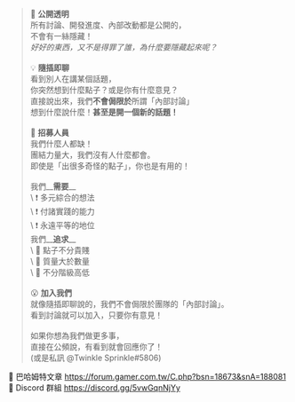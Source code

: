 > :white_heart: **公開透明** \
> 所有討論、開發進度、內部改動都是公開的，\
> 不會有一絲隱藏！\
> *好好的東西，又不是得罪了誰，為什麼要隱藏起來呢？*\
> \
> :bulb: **隨插即聊** \
> 看到別人在講某個話題，\
> 你突然想到什麼點子？或是你有什麼意見？\
> 直接說出來，我們**不會侷限於**所謂「內部討論」\
> 想到什麼說什麼！__甚至是開一個新的話題！__\
> \
> :pencil: **招募人員** \
> 我們什麼人都缺！\
> 團結力量大，我們沒有人什麼都會。\
> 即使是「出很多奇怪的點子」，你也是有用的！\
> \
> 我們__**需要**__ \
> \  :exclamation: 多元綜合的想法\
> \  :exclamation: 付諸實踐的能力\
> \  :exclamation: 永遠平等的地位\
> 我們__**追求**__ \
> \  :star2: 點子不分貴賤\
> \  :star2: 質量大於數量\
> \  :star2: 不分階級高低\
> \
> :open_mouth: **加入我們** \
> 就像隨插即聊說的，我們不會侷限於團隊的「內部討論」。\
> 看到討論就可以加入，只要你有意見！\
> \
> 如果你想為我們做更多事，\
> 直接在公頻說，有看到就會回應你了！\
> (或是私訊 @Twinkle Sprinkle#5806)

:paperclip: 巴哈姆特文章 https://forum.gamer.com.tw/C.php?bsn=18673&snA=188081 \
:paperclip: Discord 群組 https://discord.gg/5vwGqnNjYy
